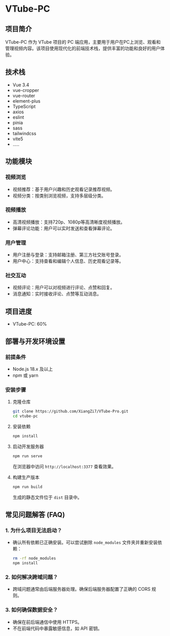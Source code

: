 # VTube-PC

## 项目简介

VTube-PC 作为 VTube 项目的 PC 端应用，主要用于用户在PC上浏览、观看和管理视频内容。该项目使用现代化的前端技术栈，提供丰富的功能和良好的用户体验。

## 技术栈

- Vue 3.4
- vue-cropper
- vue-router
- element-plus
- TypeScript
- axios
- eslint
- pinia
- sass
- tailwindcss
- vite5
- .....

## 功能模块

### 视频浏览

- 视频推荐：基于用户兴趣和历史观看记录推荐视频。
- 视频分类：按类别浏览视频，支持多层级分类。

### 视频播放

- 高清视频播放：支持720p、1080p等高清晰度视频播放。
- 弹幕评论功能：用户可以实时发送和查看弹幕评论。

### 用户管理

- 用户注册与登录：支持邮箱注册、第三方社交账号登录。
- 用户中心：支持查看和编辑个人信息、历史观看记录等。

### 社交互动

- 视频评论：用户可以对视频进行评论、点赞和回复。
- 消息通知：实时接收评论、点赞等互动消息。

## 项目进度

- VTube-PC: 60%

## 部署与开发环境设置

### 前提条件

- Node.js 18.x 及以上
- npm 或 yarn

### 安装步骤

1. 克隆仓库

    ```bash
    git clone https://github.com/XiangZi7/VTube-Pro.git
    cd vtube-pc
    ```

2. 安装依赖

    ```bash
    npm install
    ```

3. 启动开发服务器

    ```bash
    npm run serve
    ```

   在浏览器中访问 `http://localhost:3377` 查看效果。

4. 构建生产版本

    ```bash
    npm run build
    ```

   生成的静态文件位于 `dist` 目录中。


## 常见问题解答 (FAQ)

### 1. 为什么项目无法启动？

- 确认所有依赖已正确安装。可以尝试删除 `node_modules` 文件夹并重新安装依赖：

    ```bash
    rm -rf node_modules
    npm install
    ```

### 2. 如何解决跨域问题？

- 跨域问题通常由后端服务器处理。确保后端服务器配置了正确的 CORS 规则。

### 3. 如何确保数据安全？

- 确保在前后端通信中使用 HTTPS。
- 不在前端代码中暴露敏感信息，如 API 密钥。
